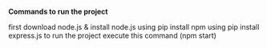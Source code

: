 **Commands to run the project**

first download node.js & install node.js using pip
install npm using pip
install express.js
to run the project execute this command (npm start)
